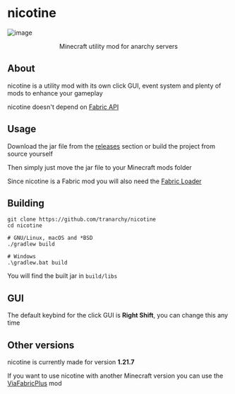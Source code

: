 # nicotine

![image](https://github.com/user-attachments/assets/5002950b-d3e6-49d0-aa31-c1acdba2552a)
<p align="center">Minecraft utility mod for anarchy servers</p>

## About

nicotine is a utility mod with its own click GUI, event system and plenty of mods to enhance your gameplay

nicotine doesn't depend on [Fabric API](https://github.com/FabricMC/fabric)

## Usage

Download the jar file from the [releases](https://github.com/tranarchy/nicotine/releases) section or build the project from source yourself

Then simply just move the jar file to your Minecraft mods folder

Since nicotine is a Fabric mod you will also need the [Fabric Loader](https://fabricmc.net/)

## Building

```
git clone https://github.com/tranarchy/nicotine
cd nicotine

# GNU/Linux, macOS and *BSD
./gradlew build

# Windows
.\gradlew.bat build
```

You will find the built jar in `build/libs`

## GUI

The default keybind for the click GUI is **Right Shift**, you can change this any time

## Other versions

nicotine is currently made for version **1.21.7**

If you want to use nicotine with another Minecraft version you can use the [ViaFabricPlus](https://modrinth.com/mod/viafabricplus) mod
